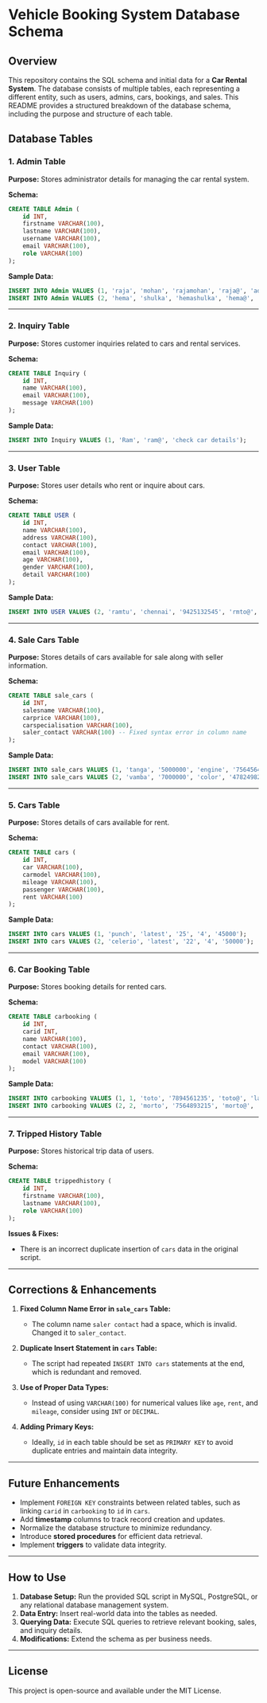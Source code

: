 # Vehicle Booking System Database Schema

## Overview
This repository contains the SQL schema and initial data for a **Car Rental System**. The database consists of multiple tables, each representing a different entity, such as users, admins, cars, bookings, and sales. This README provides a structured breakdown of the database schema, including the purpose and structure of each table.

## Database Tables

### 1. Admin Table
**Purpose:** Stores administrator details for managing the car rental system.

**Schema:**
```sql
CREATE TABLE Admin (
    id INT,
    firstname VARCHAR(100),
    lastname VARCHAR(100),
    username VARCHAR(100),
    email VARCHAR(100),
    role VARCHAR(100)
);
```

**Sample Data:**
```sql
INSERT INTO Admin VALUES (1, 'raja', 'mohan', 'rajamohan', 'raja@', 'admin1');
INSERT INTO Admin VALUES (2, 'hema', 'shulka', 'hemashulka', 'hema@', 'admin2');
```

---

### 2. Inquiry Table
**Purpose:** Stores customer inquiries related to cars and rental services.

**Schema:**
```sql
CREATE TABLE Inquiry (
    id INT,
    name VARCHAR(100),
    email VARCHAR(100),
    message VARCHAR(100)
);
```

**Sample Data:**
```sql
INSERT INTO Inquiry VALUES (1, 'Ram', 'ram@', 'check car details');
```

---

### 3. User Table
**Purpose:** Stores user details who rent or inquire about cars.

**Schema:**
```sql
CREATE TABLE USER (
    id INT,
    name VARCHAR(100),
    address VARCHAR(100),
    contact VARCHAR(100),
    email VARCHAR(100),
    age VARCHAR(100),
    gender VARCHAR(100),
    detail VARCHAR(100)
);
```

**Sample Data:**
```sql
INSERT INTO USER VALUES (2, 'ramtu', 'chennai', '9425132545', 'rmto@','18','male','details of color');
```

---

### 4. Sale Cars Table
**Purpose:** Stores details of cars available for sale along with seller information.

**Schema:**
```sql
CREATE TABLE sale_cars (
    id INT,
    salesname VARCHAR(100),
    carprice VARCHAR(100),
    carspecialisation VARCHAR(100),
    saler_contact VARCHAR(100) -- Fixed syntax error in column name
);
```

**Sample Data:**
```sql
INSERT INTO sale_cars VALUES (1, 'tanga', '5000000', 'engine', '756456484');
INSERT INTO sale_cars VALUES (2, 'vamba', '7000000', 'color', '4782498242');
```

---

### 5. Cars Table
**Purpose:** Stores details of cars available for rent.

**Schema:**
```sql
CREATE TABLE cars (
    id INT,
    car VARCHAR(100),
    carmodel VARCHAR(100),
    mileage VARCHAR(100),
    passenger VARCHAR(100),
    rent VARCHAR(100)
);
```

**Sample Data:**
```sql
INSERT INTO cars VALUES (1, 'punch', 'latest', '25', '4', '45000');
INSERT INTO cars VALUES (2, 'celerio', 'latest', '22', '4', '50000');
```

---

### 6. Car Booking Table
**Purpose:** Stores booking details for rented cars.

**Schema:**
```sql
CREATE TABLE carbooking (
    id INT,
    carid INT,
    name VARCHAR(100),
    contact VARCHAR(100),
    email VARCHAR(100),
    model VARCHAR(100)
);
```

**Sample Data:**
```sql
INSERT INTO carbooking VALUES (1, 1, 'toto', '7894561235', 'toto@', 'latest');
INSERT INTO carbooking VALUES (2, 2, 'morto', '7564893215', 'morto@', 'latest');
```

---

### 7. Tripped History Table
**Purpose:** Stores historical trip data of users.

**Schema:**
```sql
CREATE TABLE trippedhistory (
    id INT,
    firstname VARCHAR(100),
    lastname VARCHAR(100),
    role VARCHAR(100)
);
```

**Issues & Fixes:**
- There is an incorrect duplicate insertion of `cars` data in the original script.

---

## Corrections & Enhancements

1. **Fixed Column Name Error in `sale_cars` Table:**
   - The column name `saler contact` had a space, which is invalid. Changed it to `saler_contact`.
   
2. **Duplicate Insert Statement in `cars` Table:**
   - The script had repeated `INSERT INTO cars` statements at the end, which is redundant and removed.

3. **Use of Proper Data Types:**
   - Instead of using `VARCHAR(100)` for numerical values like `age`, `rent`, and `mileage`, consider using `INT` or `DECIMAL`.

4. **Adding Primary Keys:**
   - Ideally, `id` in each table should be set as `PRIMARY KEY` to avoid duplicate entries and maintain data integrity.

---

## Future Enhancements
- Implement `FOREIGN KEY` constraints between related tables, such as linking `carid` in `carbooking` to `id` in `cars`.
- Add **timestamp** columns to track record creation and updates.
- Normalize the database structure to minimize redundancy.
- Introduce **stored procedures** for efficient data retrieval.
- Implement **triggers** to validate data integrity.

---

## How to Use
1. **Database Setup:** Run the provided SQL script in MySQL, PostgreSQL, or any relational database management system.
2. **Data Entry:** Insert real-world data into the tables as needed.
3. **Querying Data:** Execute SQL queries to retrieve relevant booking, sales, and inquiry details.
4. **Modifications:** Extend the schema as per business needs.

---

## License
This project is open-source and available under the MIT License.

